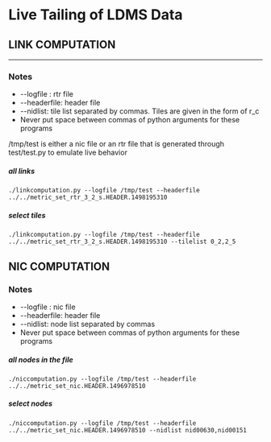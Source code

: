 # Live Tailing of LDMS Data

## LINK COMPUTATION
------
### Notes
* --logfile : rtr file
* --headerfile: header file
* --nidlist: tile list separated by commas. Tiles are given in the form of r_c
* Never put space between commas of python arguments for these programs


/tmp/test is either a nic file or an rtr file that is generated through test/test.py to emulate live behavior
##### all links
```shell
./linkcomputation.py --logfile /tmp/test --headerfile ../../metric_set_rtr_3_2_s.HEADER.1498195310 
```
##### select tiles
```shell
./linkcomputation.py --logfile /tmp/test --headerfile ../../metric_set_rtr_3_2_s.HEADER.1498195310 --tilelist 0_2,2_5
```

## NIC COMPUTATION
### Notes
* --logfile : nic file
* --headerfile: header file
* --nidlist: node list separated by commas
* Never put space between commas of python arguments for these programs



##### all nodes in the file
```shell
./niccomputation.py --logfile /tmp/test --headerfile ../../metric_set_nic.HEADER.1496978510
```

##### select nodes
```shell
./niccomputation.py --logfile /tmp/test --headerfile ../../metric_set_nic.HEADER.1496978510 --nidlist nid00630,nid00151
```
